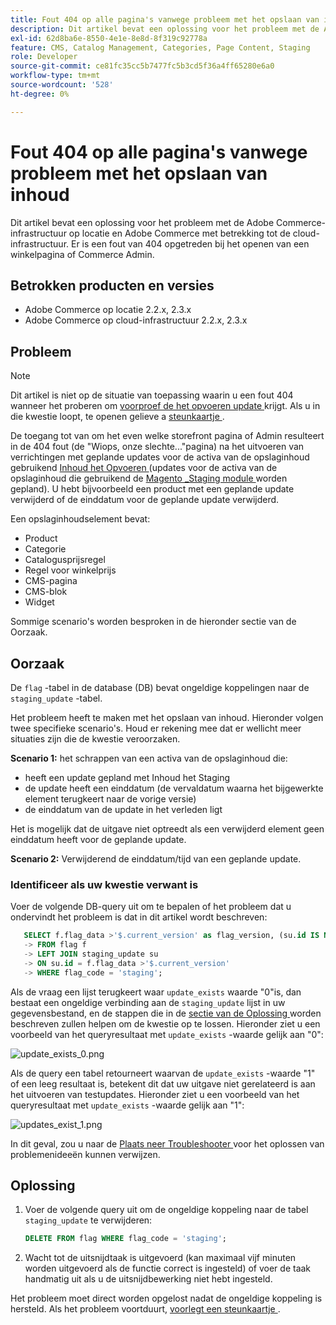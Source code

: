 ```yaml
---
title: Fout 404 op alle pagina's vanwege probleem met het opslaan van inhoud
description: Dit artikel bevat een oplossing voor het probleem met de Adobe Commerce-infrastructuur op locatie en Adobe Commerce met betrekking tot de cloud-infrastructuur. Er is een fout van 404 opgetreden bij het openen van een winkelpagina of Commerce Admin.
exl-id: 62d8ba6e-8550-4e1e-8e8d-8f319c92778a
feature: CMS, Catalog Management, Categories, Page Content, Staging
role: Developer
source-git-commit: ce81fc35cc5b7477fc5b3cd5f36a4ff65280e6a0
workflow-type: tm+mt
source-wordcount: '528'
ht-degree: 0%

---
```


# Fout 404 op alle pagina&#39;s vanwege probleem met het opslaan van inhoud

Dit artikel bevat een oplossing voor het probleem met de Adobe Commerce-infrastructuur op locatie en Adobe Commerce met betrekking tot de cloud-infrastructuur. Er is een fout van 404 opgetreden bij het openen van een winkelpagina of Commerce Admin.

## Betrokken producten en versies

* Adobe Commerce op locatie 2.2.x, 2.3.x
* Adobe Commerce op cloud-infrastructuur 2.2.x, 2.3.x

## Probleem

>[!NOTE]
>
>Dit artikel is niet op de situatie van toepassing waarin u een fout 404 wanneer het proberen om [ voorproef de het opvoeren update ](https://docs.magento.com/user-guide/cms/content-staging-scheduled-update.html#preview-the-scheduled-change) krijgt. Als u in die kwestie loopt, te openen gelieve a [ steunkaartje ](/help/help-center-guide/help-center/magento-help-center-user-guide.md#submit-ticket).

De toegang tot van om het even welke storefront pagina of Admin resulteert in de 404 fout (de &quot;Wiops, onze slechte...&quot;pagina) na het uitvoeren van verrichtingen met geplande updates voor de activa van de opslaginhoud gebruikend [ Inhoud het Opvoeren ](https://experienceleague.adobe.com/docs/commerce-admin/content-design/staging/content-staging.html) (updates voor de activa van de opslaginhoud die gebruikend de [ Magento \_Staging module ](https://developer.adobe.com/commerce/php/module-reference/) worden gepland). U hebt bijvoorbeeld een product met een geplande update verwijderd of de einddatum voor de geplande update verwijderd.

Een opslaginhoudselement bevat:

* Product
* Categorie
* Catalogusprijsregel
* Regel voor winkelprijs
* CMS-pagina
* CMS-blok
* Widget

Sommige scenario&#39;s worden besproken in de hieronder sectie van de Oorzaak.

## Oorzaak

De `flag` -tabel in de database (DB) bevat ongeldige koppelingen naar de `staging_update` -tabel.

Het probleem heeft te maken met het opslaan van inhoud. Hieronder volgen twee specifieke scenario&#39;s. Houd er rekening mee dat er wellicht meer situaties zijn die de kwestie veroorzaken.

**Scenario 1:** het schrappen van een activa van de opslaginhoud die:

* heeft een update gepland met Inhoud het Staging
* de update heeft een einddatum (de vervaldatum waarna het bijgewerkte element terugkeert naar de vorige versie)
* de einddatum van de update in het verleden ligt

Het is mogelijk dat de uitgave niet optreedt als een verwijderd element geen einddatum heeft voor de geplande update.

**Scenario 2:** Verwijderend de einddatum/tijd van een geplande update.

### Identificeer als uw kwestie verwant is

Voer de volgende DB-query uit om te bepalen of het probleem dat u ondervindt het probleem is dat in dit artikel wordt beschreven:

```sql
   SELECT f.flag_data >'$.current_version' as flag_version, (su.id IS NOT NULL) as update_exists
   -> FROM flag f
   -> LEFT JOIN staging_update su
   -> ON su.id = f.flag_data >'$.current_version'
   -> WHERE flag_code = 'staging';
```

Als de vraag een lijst terugkeert waar `update_exists` waarde &quot;0&quot;is, dan bestaat een ongeldige verbinding aan de `staging_update` lijst in uw gegevensbestand, en de stappen die in de [ sectie van de Oplossing ](#solution) worden beschreven zullen helpen om de kwestie op te lossen. Hieronder ziet u een voorbeeld van het queryresultaat met `update_exists` -waarde gelijk aan &quot;0&quot;:

![ update_exists_0.png ](assets/update_exists_0.png)

Als de query een tabel retourneert waarvan de `update_exists` -waarde &quot;1&quot; of een leeg resultaat is, betekent dit dat uw uitgave niet gerelateerd is aan het uitvoeren van testupdates. Hieronder ziet u een voorbeeld van het queryresultaat met `update_exists` -waarde gelijk aan &quot;1&quot;:

![ updates_exist_1.png ](assets/updates_exist_1.png)

In dit geval, zou u naar de [ Plaats neer Troubleshooter ](/help/troubleshooting/site-down-or-unresponsive/magento-site-down-troubleshooter.md) voor het oplossen van problemenideeën kunnen verwijzen.

## Oplossing

1. Voer de volgende query uit om de ongeldige koppeling naar de tabel `staging_update` te verwijderen:

   ```sql
   DELETE FROM flag WHERE flag_code = 'staging';
   ```

1. Wacht tot de uitsnijdtaak is uitgevoerd (kan maximaal vijf minuten worden uitgevoerd als de functie correct is ingesteld) of voer de taak handmatig uit als u de uitsnijdbewerking niet hebt ingesteld.

Het probleem moet direct worden opgelost nadat de ongeldige koppeling is hersteld. Als het probleem voortduurt, [ voorlegt een steunkaartje ](/help/help-center-guide/help-center/magento-help-center-user-guide.md#submit-ticket).
